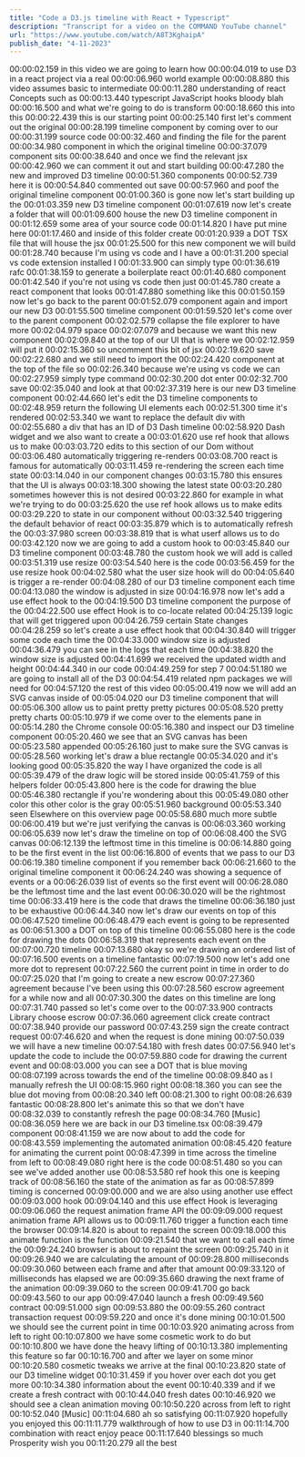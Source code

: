 ```yaml
---
title: "Code a D3.js timeline with React + Typescript"
description: "Transcript for a video on the COMMAND YouTube channel"
url: "https://www.youtube.com/watch/A8T3KghaipA"
publish_date: "4-11-2023"
---
```


00:00:02.159 in this video we are going to learn how
00:00:04.019 to use D3 in a react project via a real
00:00:06.960 world example
00:00:08.880 this video assumes basic to intermediate
00:00:11.280 understanding of react Concepts such as
00:00:13.440 typescript JavaScript hooks bloody blah
00:00:16.500 and what we're going to do is transform
00:00:18.660 this into this
00:00:22.439 this is our starting point
00:00:25.140 first let's comment out the original
00:00:28.199 timeline component by coming over to our
00:00:31.199 source code
00:00:32.460 and finding the file for the parent
00:00:34.980 component in which the original timeline
00:00:37.079 component sits
00:00:38.640 and once we find the relevant jsx
00:00:42.960 we can comment it out and start building
00:00:47.280 the new and improved D3 timeline
00:00:51.360 components
00:00:52.739 here it is
00:00:54.840 commented out save
00:00:57.960 and poof the original timeline component
00:01:00.360 is gone now let's start building up the
00:01:03.359 new D3 timeline component
00:01:07.619 now let's create a folder that will
00:01:09.600 house the new D3 timeline component in
00:01:12.659 some area of your source code
00:01:14.820 I have put mine here
00:01:17.460 and inside of this folder create
00:01:20.939 a DOT TSX file that will house the jsx
00:01:25.500 for this new component we will build
00:01:28.740 because I'm using vs code and I have a
00:01:31.200 special vs code extension installed I
00:01:33.900 can simply type
00:01:36.619 rafc
00:01:38.159 to generate a boilerplate react
00:01:40.680 component
00:01:42.540 if you're not using vs code then just
00:01:45.780 create a react component that looks
00:01:47.880 something like this
00:01:50.159 now let's go back to the parent
00:01:52.079 component again and import our new D3
00:01:55.500 timeline component
00:01:59.520 let's come over to the parent component
00:02:02.579 collapse the file explorer to have more
00:02:04.979 space
00:02:07.079 and because we want this new component
00:02:09.840 at the top of our UI that is where we
00:02:12.959 will put it
00:02:15.360 so uncomment this bit of jsx
00:02:19.620 save
00:02:22.680 and we still need to import the
00:02:24.420 component at the top of the file so
00:02:26.340 because we're using vs code we can
00:02:27.959 simply type command
00:02:30.200 dot enter
00:02:32.700 save
00:02:35.040 and look at that
00:02:37.319 here is our new D3 timeline component
00:02:44.660 let's edit the D3 timeline components to
00:02:48.959 return the following UI elements each
00:02:51.300 time it's rendered
00:02:53.340 we want to replace the default div with
00:02:55.680 a div that has an ID of D3 Dash timeline
00:02:58.920 Dash widget and we also want to create a
00:03:01.620 use ref hook that allows us to make
00:03:03.720 edits to this section of our Dom without
00:03:06.480 automatically triggering re-renders
00:03:08.700 react is famous for automatically
00:03:11.459 re-rendering the screen each time state
00:03:14.040 in our component changes
00:03:15.780 this ensures that the UI is always
00:03:18.300 showing the latest state
00:03:20.280 sometimes however this is not desired
00:03:22.860 for example in what we're trying to do
00:03:25.620 the use ref hook allows us to make edits
00:03:29.220 to state in our component without
00:03:32.540 triggering the default behavior of react
00:03:35.879 which is to automatically refresh the
00:03:37.980 screen
00:03:38.819 that is what userf allows us to do
00:03:42.120 now we are going to add a custom hook to
00:03:45.840 our D3 timeline component
00:03:48.780 the custom hook we will add is called
00:03:51.319 use resize
00:03:54.540 here is the code
00:03:56.459 for the use resize hook
00:04:02.580 what the user size hook will do
00:04:05.640 is trigger a re-render
00:04:08.280 of our D3 timeline component each time
00:04:13.080 the window is adjusted in size
00:04:16.978 now let's add a use effect hook to the
00:04:19.500 D3 timeline component the purpose of the
00:04:22.500 use effect Hook is to co-locate related
00:04:25.139 logic that will get triggered upon
00:04:26.759 certain State changes
00:04:28.259 so let's create a use effect hook that
00:04:30.840 will trigger some code each time the
00:04:33.000 window size is adjusted
00:04:36.479 you can see in the logs that each time
00:04:38.820 the window size is adjusted
00:04:41.699 we received the updated width and height
00:04:44.340 in our code
00:04:49.259 for step 7
00:04:51.180 we are going to install all of the D3
00:04:54.419 related npm packages we will need for
00:04:57.120 the rest of this video
00:05:00.419 now we will add an SVG canvas inside of
00:05:04.020 our D3 timeline component that will
00:05:06.300 allow us to paint pretty pretty pictures
00:05:08.520 pretty pretty charts
00:05:10.979 if we come over to the elements pane in
00:05:14.280 the Chrome console
00:05:16.380 and inspect our D3 timeline component
00:05:20.460 we see that an SVG canvas has been
00:05:23.580 appended
00:05:26.160 just to make sure the SVG canvas is
00:05:28.560 working let's draw a blue rectangle
00:05:34.020 and it's looking good
00:05:35.820 the way I have organized the code is all
00:05:39.479 of the draw logic will be stored inside
00:05:41.759 of this helpers folder
00:05:43.800 here is the code for drawing the blue
00:05:46.380 rectangle if you're wondering about this
00:05:49.080 other color this other color is the gray
00:05:51.960 background
00:05:53.340 seen Elsewhere on this overview page
00:05:58.680 much more subtle
00:06:00.419 but we're just verifying the canvas is
00:06:03.360 working
00:06:05.639 now let's draw the timeline on top of
00:06:08.400 the SVG canvas
00:06:12.139 the leftmost time in this timeline is
00:06:14.880 going to be the first event in the list
00:06:16.800 of events that we pass to our D3
00:06:19.380 timeline component if you remember back
00:06:21.660 to the original timeline component it
00:06:24.240 was showing a sequence of events or a
00:06:26.039 list of events so the first event will
00:06:28.080 be the leftmost time and the last event
00:06:30.020 will be the rightmost time
00:06:33.419 here is the code that draws the timeline
00:06:36.180 just to be exhaustive
00:06:44.340 now let's draw our events on top of this
00:06:47.520 timeline
00:06:48.479 each event is going to be represented as
00:06:51.300 a DOT on top of this timeline
00:06:55.080 here is the code for drawing the dots
00:06:58.319 that represents each event on the
00:07:00.720 timeline
00:07:13.680 okay so we're drawing an ordered list of
00:07:16.500 events on a timeline fantastic
00:07:19.500 now let's add one more dot to represent
00:07:22.560 the current point in time in order to do
00:07:25.020 that I'm going to create a new escrow
00:07:27.360 agreement because I've been using this
00:07:28.560 escrow agreement for a while now and all
00:07:30.300 the dates on this timeline are long
00:07:31.740 passed so let's come over to the
00:07:33.900 contracts Library choose escrow
00:07:36.060 agreement click create contract
00:07:38.940 provide our password
00:07:43.259 sign the create contract request
00:07:46.620 and when the request is done mining
00:07:50.039 we will have a new timeline
00:07:54.180 with fresh dates
00:07:56.940 let's update the code to include the
00:07:59.880 code for drawing the current event and
00:08:03.000 you can see a DOT that is blue moving
00:08:07.199 across towards the end of the timeline
00:08:09.840 as I manually refresh the UI
00:08:15.960 right
00:08:18.360 you can see the blue dot moving from
00:08:20.340 left
00:08:21.300 to right
00:08:26.639 fantastic
00:08:28.800 let's animate this so that we don't have
00:08:32.039 to constantly refresh the page
00:08:34.760 [Music]
00:08:36.059 here we are back in our D3 timeline.tsx
00:08:39.479 component
00:08:41.159 we are now about to add the code for
00:08:43.559 implementing the automated animation
00:08:45.420 feature for animating the current point
00:08:47.399 in time across the timeline from left to
00:08:49.080 right here is the code
00:08:51.480 so you can see we've added another use
00:08:53.580 ref hook this one is keeping track of
00:08:56.160 the state of the animation as far as
00:08:57.899 timing is concerned
00:09:00.000 and we are also using another use effect
00:09:03.000 hook
00:09:04.140 and this use effect Hook is leveraging
00:09:06.060 the request animation frame API the
00:09:09.000 request animation frame API allows us to
00:09:11.760 trigger a function each time the browser
00:09:14.820 is about to repaint the screen
00:09:18.000 this animate function is the function
00:09:21.540 that we want to call each time the
00:09:24.240 browser is about to repaint the screen
00:09:25.740 in it
00:09:26.940 we are calculating the amount of
00:09:28.800 milliseconds
00:09:30.060 between each frame and after that amount
00:09:33.120 of milliseconds has elapsed we are
00:09:35.660 drawing the next frame of the animation
00:09:39.060 to the screen
00:09:41.700 go back
00:09:43.560 to our app
00:09:47.040 launch a fresh
00:09:49.560 contract
00:09:51.000 sign
00:09:53.880 the
00:09:55.260 contract transaction request
00:09:59.220 and once it's done mining
00:10:01.500 we should see the current point in time
00:10:03.920 animating across from left to right
00:10:07.800 we have some cosmetic work to do but
00:10:10.800 we have done the heavy lifting of
00:10:13.380 implementing this feature so far
00:10:16.700 and after we layer on some minor
00:10:20.580 cosmetic tweaks we arrive at the final
00:10:23.820 state of our D3 timeline widget
00:10:31.459 if you hover over each dot you get more
00:10:34.380 information about the event
00:10:40.339 and if we create a fresh contract with
00:10:44.040 fresh dates
00:10:46.920 we should see a clean animation moving
00:10:50.220 across from left to right
00:10:52.040 [Music]
00:11:04.680 ah so satisfying
00:11:07.920 hopefully you enjoyed this
00:11:11.779 walkthrough of how to use D3 in
00:11:14.700 combination with react enjoy peace
00:11:17.640 blessings so much Prosperity wish you
00:11:20.279 all the best

